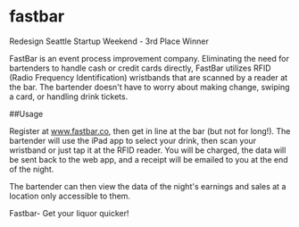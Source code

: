 fastbar
=======

Redesign Seattle Startup Weekend - 3rd Place Winner

FastBar is an event process improvement company. Eliminating the need for bartenders to handle cash or credit cards directly, FastBar utilizes RFID (Radio Frequency Identification) wristbands that are scanned by a reader at the bar. The bartender doesn't have to worry about making change, swiping a card, or handling drink tickets.

##Usage

Register at www.fastbar.co, then get in line at the bar (but not for long!). The bartender will use the iPad app to select your drink, then scan your wristband or just tap it at the RFID reader. You will be charged, the data will be sent back to the web app, and a receipt will be emailed to you at the end of the night.

The bartender can then view the data of the night's earnings and sales at a location only accessible to them.

Fastbar- Get your liquor quicker!
